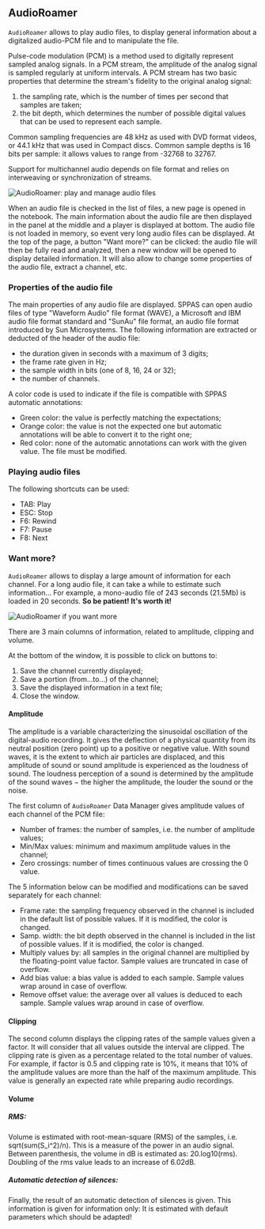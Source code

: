 ## AudioRoamer

`AudioRoamer` allows to play audio files, to display general information about
a digitalized audio-PCM file and to manipulate the file.

Pulse-code modulation (PCM) is a method used to digitally represent sampled 
analog signals. In a PCM stream, the amplitude of the analog signal is sampled 
regularly at uniform intervals. A PCM stream has two basic properties that 
determine the stream's fidelity to the original analog signal: 

1. the sampling rate, which is the number of times per second that samples 
   are taken; 
2. the bit depth, which determines the number of possible digital values that
   can be used to represent each sample.

Common sampling frequencies are 48 kHz as used with DVD format videos, or 
44.1 kHz that was used in Compact discs. Common sample depths is 16 bits per 
sample: it allows values to range from -32768 to 32767.

Support for multichannel audio depends on file format and relies on 
interweaving or synchronization of streams.

![AudioRoamer: play and manage audio files](./etc/screenshots/AudioRoamer.png)


When an audio file is checked in the list of files, a new page is opened in
the notebook. The main information about the audio file are then displayed
in the panel at the middle and a player is displayed at bottom. The audio
file is not loaded in memory, so event very long audio files can be 
displayed.
At the top of the page, a button "Want more?" can be clicked: the audio 
file will then be fully read and analyzed, then a new window will be 
opened to display detailed information. It will also allow to change some
properties of the audio file, extract a channel, etc. 



### Properties of the audio file

The main properties of any audio file are displayed. SPPAS can open audio files
of type "Waveform Audio" file format (WAVE), a Microsoft and IBM audio file format
standard and "SunAu" file format, an audio file format introduced by Sun Microsystems.
The following information are extracted or deducted of the header of the 
audio file:

- the duration given in seconds with a maximum of 3 digits;
- the frame rate given in Hz;
- the sample width in bits (one of 8, 16, 24 or 32);
- the number of channels.


A color code is used to indicate if the file is compatible with SPPAS automatic
annotations:

- Green color: the value is perfectly matching the expectations;
- Orange color: the value is not the expected one but automatic annotations 
  will be able to convert it to the right one;
- Red color: none of the automatic annotations can work with the given value.
  The file must be modified.


### Playing audio files

The following shortcuts can be used:

- TAB: Play
- ESC: Stop
- F6: Rewind
- F7: Pause
- F8: Next


### Want more?

`AudioRoamer` allows to display a large amount of information for each channel.
For a long audio file, it can take a while to estimate such information... 
For example, a mono-audio file of 243 seconds (21.5Mb) is loaded in 20 seconds.
**So be patient! It's worth it!**

![AudioRoamer if you want more](./etc/screenshots/AudioRoamer-more.png)

There are 3 main columns of information, related to amplitude, clipping and 
volume.

At the bottom of the window, it is possible to click on buttons to:

1. Save the channel currently displayed;
2. Save a portion (from...to...) of the channel;
3. Save the displayed information in a text file;
4. Close the window.


#### Amplitude

The amplitude is a variable characterizing the sinusoidal oscillation of the
digital-audio recording. It gives the deflection of a physical quantity from 
its neutral position (zero point) up to a positive or negative value.
With sound waves, it is the extent to which air particles are displaced, and 
this amplitude of sound or sound amplitude is experienced as the loudness of 
sound. The loudness perception of a sound is determined by the amplitude of 
the sound waves − the higher the amplitude, the louder the sound or the noise.

The first column of `AudioRoamer` Data Manager gives amplitude values of each 
channel of the PCM file:

- Number of frames: the number of samples, i.e. the number of amplitude values;
- Min/Max values: minimum and maximum amplitude values in the channel;
- Zero crossings: number of times continuous values are crossing the 0 value.

The 5 information below can be modified and modifications can be saved 
separately for each channel:

- Frame rate: the sampling frequency observed in the channel is included in the
  default list of possible values. If it is modified, the color is changed.
- Samp. width: the bit depth observed in the channel is included in the list of 
  possible values. If it is modified, the color is changed.
- Multiply values by: all samples in the original channel are multiplied by the 
  floating-point value factor. Sample values are truncated in case of overflow.
- Add bias value: a bias value is added to each sample. Sample values wrap 
  around in case of overflow.
- Remove offset value: the average over all values is deduced to each sample. 
  Sample values wrap around in case of overflow.


#### Clipping

The second column displays the clipping rates of the sample values given a 
factor. It will consider that all values outside the interval are clipped.
The clipping rate is given as a percentage related to the total number of
values.
For example, if factor is 0.5 and clipping rate is 10%, it means that 10%
of the amplitude values are more than the half of the maximum amplitude.
This value is generally an expected rate while preparing audio recordings.


#### Volume

##### RMS:

Volume is estimated with root-mean-square (RMS) of the samples, i.e. 
sqrt(sum(S_i^2)/n). This is a measure of the power in an audio signal.
Between parenthesis, the volume in dB is estimated as: 20.log10(rms).
Doubling of the rms value leads to an increase of 6.02dB.

##### Automatic detection of silences:

Finally, the result of an automatic detection of silences is given. 
This information is given for information only: It is estimated with default
parameters which should be adapted!
